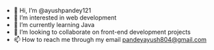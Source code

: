 - 👋 Hi, I’m @ayushpandey121
- 👀 I’m interested in web development
- 🌱 I’m currently learning Java
- 💞️ I’m looking to collaborate on front-end development projects
- 📫 How to reach me through my email pandeyayush804@gmail.com

<!---
ayushpandey121/ayushpandey121 is a ✨ special ✨ repository because its `README.md` (this file) appears on your GitHub profile.
You can click the Preview link to take a look at your changes.
--->
